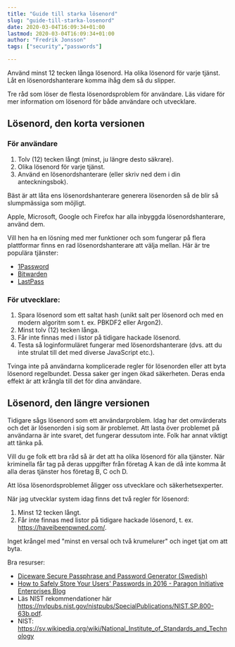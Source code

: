 ```yaml
---
title: "Guide till starka lösenord"
slug: "guide-till-starka-losenord"
date: 2020-03-04T16:09:34+01:00
lastmod: 2020-03-04T16:09:34+01:00
author: "Fredrik Jonsson"
tags: ["security","passwords"]

---
```


Använd minst 12 tecken långa lösenord. Ha olika lösenord för varje tjänst. Låt en lösenordshanterare komma ihåg dem så du slipper.

Tre råd som löser de flesta lösenordsproblem för användare. Läs vidare för mer information om lösenord för både användare och utvecklare.


## Lösenord, den korta versionen

### För användare

1. Tolv (12) tecken långt (minst, ju längre desto säkrare).
2. Olika lösenord för varje tjänst.
3. Använd en lösenordshanterare (eller skriv ned dem i din anteckningsbok).

Bäst är att låta ens lösenordshanterare generera lösenorden så de blir så slumpmässiga som möjligt.

Apple, Microsoft, Google och Firefox har alla inbyggda lösenordshanterare, använd dem.

Vill hen ha en lösning med mer funktioner och som fungerar på flera plattformar finns en rad lösenordshanterare att välja mellan. Här är tre populära tjänster:

* [1Password](https://1password.com/)
* [Bitwarden](https://bitwarden.com/)
* [LastPass](https://www.lastpass.com/)


### För utvecklare:

1. Spara lösenord som ett saltat hash (unikt salt per lösenord och med en modern algoritm som t. ex. PBKDF2 eller Argon2).
2. Minst tolv (12) tecken långa.
3. Får inte finnas med i listor på tidigare hackade lösenord.
4. Testa så loginformuläret fungerar med lösenordshanterare (dvs. att du inte strulat till det med diverse JavaScript etc.).

Tvinga inte på användarna komplicerade regler för lösenorden eller att byta lösenord regelbundet. Dessa saker ger ingen ökad säkerheten. Deras enda effekt är att krångla till det för dina användare.


## Lösenord, den längre versionen


Tidigare sågs lösenord som ett användarproblem. Idag har det omvärderats och det är lösenorden i sig som är problemet. Att lasta över problemet på användarna är inte svaret, det fungerar dessutom inte. Folk har annat viktigt att tänka på.

Vill du ge folk ett bra råd så är det att ha olika lösenord för alla tjänster. När kriminella får tag på deras uppgifter från företag A kan de då inte komma åt alla deras tjänster hos företag B, C och D.

Att lösa lösenordsproblemet åligger oss utvecklare och säkerhetsexperter.

När jag utvecklar system idag finns det två regler för lösenord:

1. Minst 12 tecken långt.
2. Får inte finnas med listor på tidigare hackade lösenord, t. ex. <https://haveibeenpwned.com/>.

Inget krångel med "minst en versal och två krumelurer" och inget tjat om att byta.

Bra resurser:

* [Diceware Secure Passphrase and Password Generator (Swedish)](https://www.rempe.us/diceware/#swedish)
* [How to Safely Store Your Users' Passwords in 2016 - Paragon Initiative Enterprises Blog](https://paragonie.com/blog/2016/02/how-safely-store-password-in-2016)
* Läs NIST rekommendationer här <https://nvlpubs.nist.gov/nistpubs/SpecialPublications/NIST.SP.800-63b.pdf>.
* NIST: <https://sv.wikipedia.org/wiki/National_Institute_of_Standards_and_Technology>

